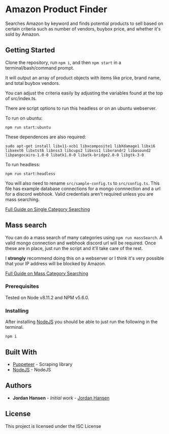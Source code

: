 # Amazon Product Finder

Searches Amazon by keyword and finds potential products to sell based on certain criteria such as number of vendors, buybox price, and whether it's sold by Amazon.

## Getting Started

Clone the repository, run `npm i`, and then `npm start` in a terminal/bash/command prompt.

It will output an array of product objects with items like price, brand name, and total buybox vendors.

You can adjust the criteria easily by adjusting the variables found at the top of src/index.ts.

There are script options to run this headless or on an ubuntu webserver.

To run on ubuntu:

```
npm run start:ubuntu
```
These dependences are also required:

```
sudo apt-get install libx11-xcb1 libxcomposite1 libXdamage1 libxi6 libxext6 libxtst6 libnss3 libcups2 libxss1 libxrandr2 libasound2 libpangocairo-1.0-0 libatk1.0-0 libatk-bridge2.0-0 libgtk-3-0
```


To run headless:
```
npm run start:headless
```

You will also need to rename `src/sample-config.ts` to `src/config.ts`. This file has example database connections for a mongo connnection and a url for a discord webhook. Valid credentials aren't required unless you are mass searching.

[Full Guide on Single Category Searching](https://javascriptwebscrapingguy.com/blog/jordan-scrapes-amazon-looking-for-products-to-sell/)

## Mass search

You can do a mass search of many categories using `npm run massSearch`. A valid mongo connection and webhook discord url will be required. Once these are in place, just run the script and it'll take care of the rest.

I **strongly** recommend doing this on a webserver or I think it's very possible that your IP address will be blocked by Amazon.

[Full Guide on Mass Category Searching](https://javascriptwebscrapingguy.com/jordan-mass-scrapes-amazon-for-potential-products-part-1-of-2/)

### Prerequisites

Tested on Node v8.11.2 and NPM v5.6.0.

### Installing

After installing [NodeJS](https://nodejs.org/en/) you should be able to just run the following in the terminal.

```
npm i
```

## Built With

* [Puppeteer](https://github.com/GoogleChrome/puppeteer) - Scraping library
* [NodeJS](https://nodejs.org/en/) - NodeJS

## Authors

* **Jordan Hansen** - *Initial work* - [Jordan Hansen](https://github.com/aarmora)


## License

This project is licensed under the ISC License
